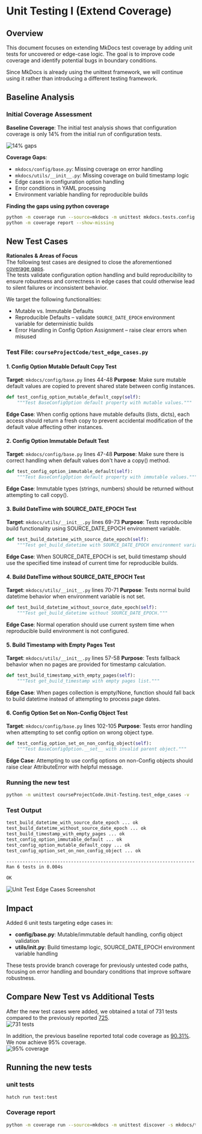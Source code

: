 # Unit Testing I (Extend Coverage)

## Overview

This document focuses on extending MkDocs test coverage by adding unit tests for uncovered or edge-case logic. The goal is to improve code coverage and identify potential bugs in boundary conditions.

Since MkDocs is already using the unittest framework, we will continue using it rather than introducing a different testing framework.

## Baseline Analysis

### Initial Coverage Assessment

**Baseline Coverage**:
The initial test analysis shows that configuration coverage is only 14% from the initial run of configuration tests.

![14% gaps](../images/tests/initial_coverage_gap.png)

**Coverage Gaps**:

- `mkdocs/config/base.py`: Missing coverage on error handling
- `mkdocs/utils/__init__.py`: Missing coverage on build timestamp logic
- Edge cases in configuration option handling
- Error conditions in YAML processing
- Environment variable handling for reproducible builds

**Finding the gaps using python coverage**
```bash
python -m coverage run --source=mkdocs -m unittest mkdocs.tests.config.config_tests
python -m coverage report --show-missing
```

## New Test Cases  
**Rationales & Areas of Focus**  
The following test cases are designed to close the aforementioned [coverage gaps](#initial-coverage-assessment).  
The tests validate configuration option handling and build reproducibility to ensure robustness and correctness in edge cases that could otherwise lead to silent failures or inconsistent behavior.  

We target the following functionalities:  
- Mutable vs. Immutable Defaults  
- Reproducible Defaults – validate `SOURCE_DATE_EPOCH` environment variable for deterministic builds  
- Error Handling in Config Option Assignment – raise clear errors when misused

### Test File: `courseProjectCode/test_edge_cases.py`

#### 1. Config Option Mutable Default Copy Test

**Target**: `mkdocs/config/base.py` lines 44-48
**Purpose**: Make sure mutable default values are copied to prevent shared state between config instances.

```python
def test_config_option_mutable_default_copy(self):
    """Test BaseConfigOption default property with mutable values."""
```

**Edge Case**: When config options have mutable defaults (lists, dicts), each access should return a fresh copy to prevent accidental modification of the default value affecting other instances.

#### 2. Config Option Immutable Default Test

**Target**: `mkdocs/config/base.py` lines 47-48
**Purpose**: Make sure there is correct handling when default values don't have a copy() method.

```python
def test_config_option_immutable_default(self):
    """Test BaseConfigOption default property with immutable values."""
```

**Edge Case**: Immutable types (strings, numbers) should be returned without attempting to call copy().

#### 3. Build DateTime with SOURCE_DATE_EPOCH Test

**Target**: `mkdocs/utils/__init__.py` lines 69-73
**Purpose**: Tests reproducible build functionality using SOURCE_DATE_EPOCH environment variable.

```python
def test_build_datetime_with_source_date_epoch(self):
    """Test get_build_datetime with SOURCE_DATE_EPOCH environment variable."""
```

**Edge Case**: When SOURCE_DATE_EPOCH is set, build timestamp should use the specified time instead of current time for reproducible builds.

#### 4. Build DateTime without SOURCE_DATE_EPOCH Test

**Target**: `mkdocs/utils/__init__.py` lines 70-71
**Purpose**: Tests normal build datetime behavior when environment variable is not set.

```python
def test_build_datetime_without_source_date_epoch(self):
    """Test get_build_datetime without SOURCE_DATE_EPOCH."""
```

**Edge Case**: Normal operation should use current system time when reproducible build environment is not configured.

#### 5. Build Timestamp with Empty Pages Test

**Target**: `mkdocs/utils/__init__.py` lines 57-58
**Purpose**: Tests fallback behavior when no pages are provided for timestamp calculation.

```python
def test_build_timestamp_with_empty_pages(self):
    """Test get_build_timestamp with empty pages list."""
```

**Edge Case**: When pages collection is empty/None, function should fall back to build datetime instead of attempting to process page dates.

#### 6. Config Option Set on Non-Config Object Test

**Target**: `mkdocs/config/base.py` lines 102-105
**Purpose**: Tests error handling when attempting to set config option on wrong object type.

```python
def test_config_option_set_on_non_config_object(self):
    """Test BaseConfigOption.__set__ with invalid parent object."""
```

**Edge Case**: Attempting to use config options on non-Config objects should raise clear AttributeError with helpful message.

### Running the new test
```bash
python -m unittest courseProjectCode.Unit-Testing.test_edge_cases -v
```

### Test Output

```bash
test_build_datetime_with_source_date_epoch ... ok
test_build_datetime_without_source_date_epoch ... ok
test_build_timestamp_with_empty_pages ... ok
test_config_option_immutable_default ... ok
test_config_option_mutable_default_copy ... ok
test_config_option_set_on_non_config_object ... ok

----------------------------------------------------------------------
Ran 6 tests in 0.004s

OK
```

![Unit Test Edge Cases Screenshot](../images/tests/aj_unit_test_edgecase.png)

## Impact

Added 6 unit tests targeting edge cases in:

- **config/base.py**: Mutable/immutable default handling, config object validation
- **utils/**init**.py**: Build timestamp logic, SOURCE_DATE_EPOCH environment variable handling

These tests provide branch coverage for previously untested code paths, focusing on error handling and boundary conditions that improve software robustness.

## Compare New Test vs Additional Tests
After the new test cases were added, we obtained a total of 731 tests compared to the previously reported [725](../Setup/report.md#expected-test-count).  
![731 tests](../images/tests/731_test.png)

In addition, the previous baseline reported total code coverage as [90.31%](../Setup/report.md#overall-coverage). We now achieve 95% coverage.  
![95% coverage](../images/tests/95_percent_coverage.png)

## Running the new tests
### unit tests
```bash
hatch run test:test
```

### Coverage report
```bash
python -m coverage run --source=mkdocs -m unittest discover -s mkdocs/tests -p "*_tests.py" && python -m coverage html
```


